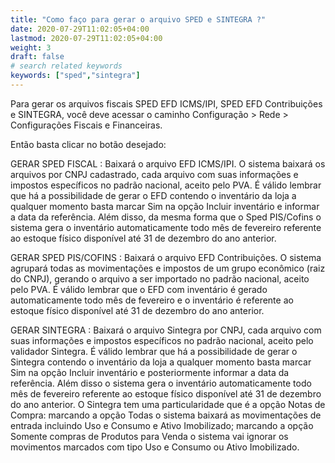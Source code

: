 ```yaml
---
title: "Como faço para gerar o arquivo SPED e SINTEGRA ?"
date: 2020-07-29T11:02:05+04:00
lastmod: 2020-07-29T11:02:05+04:00
weight: 3
draft: false
# search related keywords
keywords: ["sped","sintegra"]
---
```



Para gerar os arquivos fiscais SPED EFD ICMS/IPI, SPED EFD Contribuições e SINTEGRA, você deve acessar o caminho Configuração > Rede > Configurações Fiscais e Financeiras.

Então basta clicar no botão desejado:

GERAR SPED FISCAL : Baixará o arquivo EFD ICMS/IPI. O sistema baixará os arquivos por CNPJ cadastrado, cada arquivo com suas informações e impostos específicos no padrão nacional, aceito pelo PVA. É válido lembrar que há a possibilidade de gerar o EFD contendo o inventário da loja a qualquer momento basta marcar Sim na opção Incluir inventário e informar a data da referência. Além disso, da mesma forma que o Sped PIS/Cofins o sistema gera o inventário automaticamente todo mês de fevereiro referente ao estoque físico disponível até 31 de dezembro do ano anterior.

GERAR SPED PIS/COFINS : Baixará o arquivo EFD Contribuições. O sistema agrupará todas as movimentações e impostos de um grupo econômico (raiz do CNPJ), gerando o arquivo a ser importado no padrão nacional, aceito pelo PVA. É válido lembrar que o EFD com inventário é gerado automaticamente todo mês de fevereiro e o inventário é referente ao estoque físico disponível até 31 de dezembro do ano anterior.

GERAR SINTEGRA : Baixará o arquivo Sintegra por CNPJ, cada arquivo com suas informações e impostos específicos no padrão nacional, aceito pelo validador Sintegra. É válido lembrar que há a possibilidade de gerar o Sintegra contendo o inventário da loja a qualquer momento basta marcar Sim na opção Incluir inventário e posteriormente informar a data da referência. Além disso o sistema gera o inventário automaticamente todo mês de fevereiro referente ao estoque físico disponível até 31 de dezembro do ano anterior. O Sintegra tem uma particularidade que é a opção Notas de Compra: marcando a opção Todas o sistema baixará as movimentações de entrada incluindo Uso e Consumo e Ativo Imobilizado; marcando a opção Somente compras de Produtos para Venda o sistema vai ignorar os movimentos marcados com tipo Uso e Consumo ou Ativo Imobilizado.
